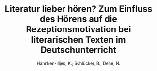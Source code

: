 ---
type        : inbook
author      : Hannken-Illjes, K.; Schlücker, B.; Dehé, N.
title       : Literatur lieber hören? Zum Einfluss des Hörens auf die Rezeptionsmotivation bei literarischen Texten im Deutschunterricht
booktitle   : Phänomen Hörbuch. Interdisziplinäre Perspektiven und medialer Wandel
year        : 2016-01-01
publisher   : Transcript Verlag
address     : Bielefeld
pages       : 153-172
doi         : 10.14361/9783839434383
---